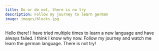 ```yaml
---
title: Do or do not, there is no try
description: Follow my journey to learn german
image: images/blocks.jpg
---
```


Hello there! I have tried multiple times to learn a new language and have always failed. I think I know why now. Follow my journey and watch me learn the german language. There is not try!
